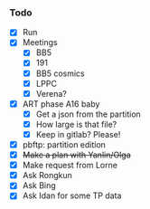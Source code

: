 ### Todo

- [x] Run
- [x] Meetings
  - [x] BB5
  - [x] 191
  - [x] BB5 cosmics
  - [x] LPPC
  - [x] Verena?
- [x] ART phase A16 baby
  - [x] Get a json from the partition
  - [x] How large is that file?
  - [x] Keep in gitlab? Please!
- [x] pbftp: partition edition
- [x] <del>Make a plan with Yanlin/Olga</del>
- [x] Make request from Lorne
- [x] Ask Rongkun
- [x] Ask Bing
- [x] Ask Idan for some TP data
